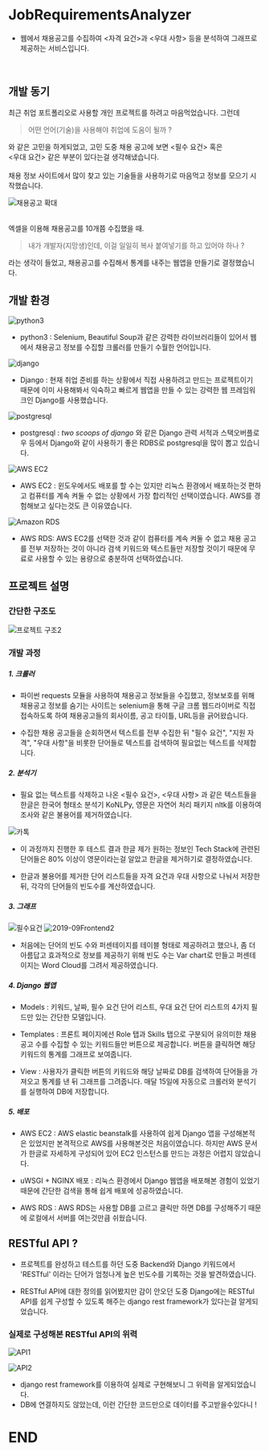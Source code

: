 # JobRequirementsAnalyzer
- 웹에서 채용공고를 수집하여 <자격 요건>과 <우대 사항> 등을 분석하여 그래프로 제공하는 서비스입니다.  

<br>

## 개발 동기
최근 취업 포트폴리오로 사용할 개인 프로젝트를 하려고 마음먹었습니다. 그런데 <br>

> 어떤 언어(기술)을 사용해야 취업에 도움이 될까 ?

와 같은 고민을 하게되었고, 고민 도중 채용 공고에 보면 <필수 요건> 혹은 <br>
<우대 요건> 같은 부분이 있다는걸 생각해냈습니다. <br>  
채용 정보 사이트에서 많이 찾고 있는 기술들을 사용하기로 마음먹고 정보를 모으기 시작했습니다.<br>

![채용공고 확대](https://user-images.githubusercontent.com/44807859/64788805-2eefbd00-d5ae-11e9-97e4-8cee68e43644.png)

<br>
엑셀을 이용해 채용공고를 10개쯤 수집했을 때.

> 내가 개발자(지망생)인데, 이걸 일일히 복사 붙여넣기를 하고 있어야 하나 ? 

라는 생각이 들었고, 채용공고를 수집해서 통계를 내주는 웹앱을 만들기로 결정했습니다.


## 개발 환경
![python3](https://user-images.githubusercontent.com/44807859/64787062-da970e00-d5aa-11e9-8799-3ed8432e27e5.png)
- python3 :
Selenium, Beautiful Soup과 같은 강력한 라이브러리들이 있어서
웹에서 채용공고 정보를 수집할 크롤러를 만들기 수월한 언어입니다.


![django](https://user-images.githubusercontent.com/44807859/64785931-60fe2080-d5a8-11e9-8311-3683f10cf73d.png)

- Django :
현재 취업 준비를 하는 상황에서 직접 사용하려고 만드는 프로젝트이기 때문에 
이미 사용해봐서 익숙하고 빠르게 웹앱을 만들 수 있는 강력한 웹 프레임워크인 Django를 사용했습니다.

![postgresql](https://user-images.githubusercontent.com/44807859/64786324-28ab1200-d5a9-11e9-9aaa-d283f9fa0ed7.png)

- postgresql :
*two scoops of django* 와 같은 Django 관력 서적과 스택오버플로우 등에서 
Django와 같이 사용하기 좋은 RDBS로 postgresql을 많이 뽑고 있습니다.

![AWS EC2](https://user-images.githubusercontent.com/44807859/64786336-2cd72f80-d5a9-11e9-8f41-62b8413660b1.png)

- AWS EC2 : 
윈도우에서도 배포를 할 수는 있지만 리눅스 환경에서 배포하는것 편하고 
컴퓨터를 계속 켜둘 수 없는 상황에서 가장 합리적인 선택이였습니다.
AWS를 경험해보고 싶다는것도 큰 이유였습니다.

![Amazon RDS](https://user-images.githubusercontent.com/44807859/64786335-2cd72f80-d5a9-11e9-8663-ad66f9061ce6.png)

- AWS RDS: 
AWS EC2를 선택한 것과 같이 컴퓨터를 계속 켜둘 수 없고 채용 공고를 전부 저장하는 것이 아니라 검색 키워드와 텍스트들만 저장할 것이기 때문에 무료로 사용할 수 있는 용량으로 충분하여 선택하였습니다.


## 프로젝트 설명

### 간단한 구조도

![프로젝트 구조2](https://user-images.githubusercontent.com/44807859/64790679-6e6bd880-d5b1-11e9-9ab7-f569ba325008.jpg)


### 개발 과정
##### 1. 크롤러
- 파이썬 requests 모듈을 사용하여 채용공고 정보들을 수집했고, 정보보호를 위해 채용공고 정보를 숨기는 사이트는 selenium을 통해 구글 크롬 웹드라이버로 직접 접속하도록 하여 채용공고들의 회사이름, 공고 타이틀, URL등을 긁어왔습니다.

- 수집한 채용 공고들을 순회하면서 텍스트를 전부 수집한 뒤 "필수 요건", "지원 자격", "우대 사항"을 비롯한 단어들로 텍스트를 검색하여 필요없는 텍스트를 삭제합니다.


##### 2. 분석기
- 필요 없는 텍스트를 삭제하고 나온 <필수 요건>, <우대 사항> 과 같은 텍스트들을 한글은 한국어 형태소 분석기 KoNLPy, 영문은 자연어 처리 패키지 nltk를 이용하여 조사와 같은 불용어를 제거하였습니다.

![카톡](https://user-images.githubusercontent.com/44807859/64793168-9c531c00-d5b5-11e9-9427-b6d9c092c0ac.png)

- 이 과정까지 진행한 후 테스트 결과 한글 제가 원하는 정보인 Tech Stack에 관련된 단어들은 80% 이상이 영문이라는걸 알았고 한글을 제거하기로 결정하였습니다.

- 한글과 불용어를 제거한 단어 리스트들을 자격 요건과 우대 사항으로 나눠서 저장한 뒤, 각각의 단어들의 빈도수를 계산하였습니다.

##### 3. 그래프

![필수요건](https://user-images.githubusercontent.com/44807859/64794216-25b71e00-d5b7-11e9-926c-888245618f36.PNG)
![2019-09Frontend2](https://user-images.githubusercontent.com/44807859/64794247-2f408600-d5b7-11e9-9a36-38cf0c12d86f.png)


- 처음에는 단어의 빈도 수와 퍼센테이지를 테이블 형태로 제공하려고 했으나, 좀 더 아름답고 효과적으로 정보를 제공하기 위해 빈도 수는 Var chart로 만들고 퍼센테이지는 Word Cloud를 그려서 제공하였습니다.


##### 4. Django 웹앱

- Models : 키워드, 날짜, 필수 요건 단어 리스트, 우대 요건 단어 리스트의 4가지 필드만 있는 간단한 모델입니다.<br>

- Templates : 프론트 페이지에선 Role 탭과 Skills 탭으로 구분되어 유의미한 채용 공고 수를 수집할 수 있는 키워드들만 버튼으로 제공합니다. 버튼을 클릭하면 해당 키워드의 통계를 그래프로 보여줍니다.<br>

- View : 사용자가 클릭한 버튼의 키워드와 해당 날짜로 DB를 검색하여 단어들을 가져오고 통계를 낸 뒤 그래프를 그려줍니다. 매달 15일에 자동으로 크롤러와 분석기를 실행하여 DB에 저장합니다.


##### 5. 배포

- AWS EC2 : AWS elastic beanstalk를 사용하여 쉽게 Django 앱을 구성해본적은 있었지만 
본격적으로 AWS를 사용해본것은 처음이였습니다. 
하지만 AWS 문서가 한글로 자세하게 구성되어 있어 EC2 인스턴스를 만드는 과정은 어렵지 않았습니다.<br>

- uWSGI + NGINX 배포 : 리눅스 환경에서 Django 웹앱을 배포해본 경험이 있었기 때문에 간단한 검색을 통해 쉽게 배포에 성공하였습니다.<br>

- AWS RDS : AWS RDS는 사용할 DB를 고르고 클릭만 하면 DB를 구성해주기 때문에 로컬에서 서버를 여는것만큼 쉬웠습니다.<br>

## RESTful API ?

- 프로젝트를 완성하고 테스트를 하던 도중 Backend와 Django 키워드에서 'RESTful' 이라는 단어가 엄청나게 높은 빈도수를 기록하는 것을 발견하였습니다.

- RESTful API에 대한 정의를 읽어봤지만 감이 안오던 도중 Django에는 RESTful API를 쉽게 구성할 수 있도록 해주는 django rest framework가 있다는걸 알게되었습니다.

### 실제로 구성해본 RESTful API의 위력

![API1](https://user-images.githubusercontent.com/44807859/64798219-9b25ed00-d5bd-11e9-9d55-b1efd443f26f.PNG)

![API2](https://user-images.githubusercontent.com/44807859/64798220-9b25ed00-d5bd-11e9-854d-7af8247bbc99.PNG)

- django rest framework를 이용하여 실제로 구현해보니 그 위력을 알게되었습니다.
- DB에 연결하지도 않았는데, 이런 간단한 코드만으로 데이터를 주고받을수있다니 ! 

# END

